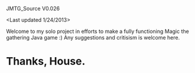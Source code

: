 JMTG_Source V0.026

<Last updated 1/24/2013>

Welcome to my solo project in efforts to make a fully functioning Magic the gathering Java game :)
Any suggestions and critisism is welcome here.

  Thanks, House.
===========
